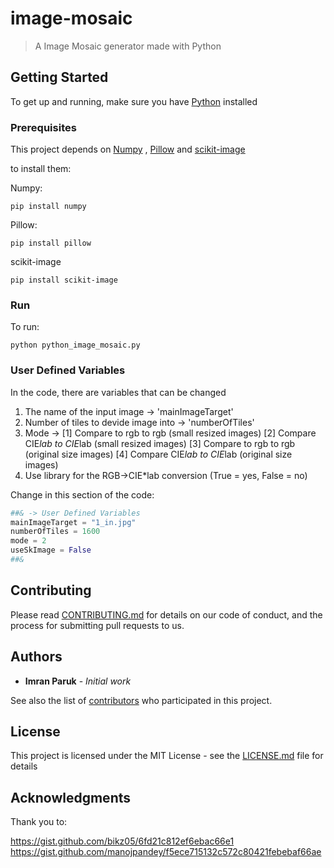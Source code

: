 

# image-mosaic

> A Image Mosaic generator made with Python 

## Getting Started

To get up and running, make sure you have [Python](https://www.python.org/) installed

### Prerequisites

This project depends on [Numpy](www.numpy.org/) , [Pillow](https://pillow.readthedocs.io/en/5.1.x/) and [scikit-image](http://scikit-image.org/docs/dev/install.html)

to install them:

Numpy:
```
pip install numpy
```
Pillow:
```
pip install pillow
```
scikit-image
```
pip install scikit-image
```

### Run

To run:

```
python python_image_mosaic.py
```

### User Defined Variables

In the code, there are variables that can be changed
1) The name of the input image -> 'mainImageTarget'
2) Number of tiles to devide image into -> 'numberOfTiles'
3) Mode -> [1] Compare to rgb to rgb (small resized images)
		   [2] Compare CIE*lab to CIE*lab (small resized images)
		   [3] Compare to rgb to rgb (original size images)
		   [4] Compare CIE*lab to CIE*lab (original size images)
4) Use library for the RGB->CIE*lab conversion (True = yes, False = no)

Change in this section of the code:
```python
##& -> User Defined Variables
mainImageTarget = "1_in.jpg"
numberOfTiles = 1600
mode = 2    
useSkImage = False
##&
```
## Contributing

Please read [CONTRIBUTING.md](https://gist.github.com/PurpleBooth/b24679402957c63ec426) for details on our code of conduct, and the process for submitting pull requests to us.


## Authors

* **Imran Paruk** - *Initial work* 

See also the list of [contributors](https://github.com/your/project/contributors) who participated in this project.

## License

This project is licensed under the MIT License - see the [LICENSE.md](LICENSE.md) file for details

## Acknowledgments

Thank you to:

https://gist.github.com/bikz05/6fd21c812ef6ebac66e1
https://gist.github.com/manojpandey/f5ece715132c572c80421febebaf66ae
